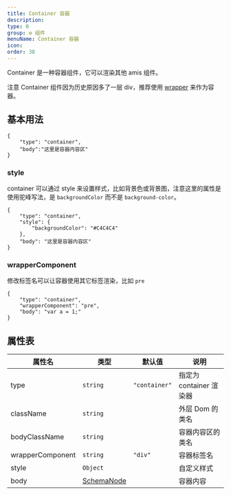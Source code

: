 ```yaml
---
title: Container 容器
description:
type: 0
group: ⚙ 组件
menuName: Container 容器
icon:
order: 38
---
```


Container 是一种容器组件，它可以渲染其他 amis 组件。

注意 Container 组件因为历史原因多了一层 div，推荐使用 [wrapper](wrapper) 来作为容器。

## 基本用法

```schema: scope="body"
{
    "type": "container",
    "body":"这里是容器内容区"
}
```

### style

container 可以通过 style 来设置样式，比如背景色或背景图，注意这里的属性是使用驼峰写法，是 `backgroundColor` 而不是 `background-color`。

```schema: scope="body"
{
    "type": "container",
    "style": {
        "backgroundColor": "#C4C4C4"
    },
    "body": "这里是容器内容区"
}
```

### wrapperComponent

修改标签名可以让容器使用其它标签渲染，比如 `pre`

```schema: scope="body"
{
    "type": "container",
    "wrapperComponent": "pre",
    "body": "var a = 1;"
}
```

## 属性表

| 属性名           | 类型                                      | 默认值        | 说明                    |
| ---------------- | ----------------------------------------- | ------------- | ----------------------- |
| type             | `string`                                  | `"container"` | 指定为 container 渲染器 |
| className        | `string`                                  |               | 外层 Dom 的类名         |
| bodyClassName    | `string`                                  |               | 容器内容区的类名        |
| wrapperComponent | `string`                                  | `"div"`       | 容器标签名              |
| style            | `Object`                                  |               | 自定义样式              |
| body             | [SchemaNode](../../docs/types/schemanode) |               | 容器内容                |

